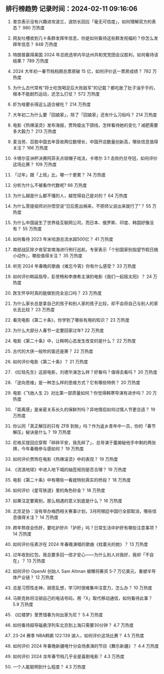 
## 排行榜趋势 记录时间：2024-02-11 09:16:06
  
  1. 普京表示没有兴趣进攻波兰，波防长回应「毫无可信度」，如何理解双方的表态？ 980 万热度
    
  2. 网友吐槽收到几十条群发拜年信息，你是如何看待这些群发祝福的？你怎么发拜年信息？ 848 万热度
    
  3. 特朗普赢得美国 2024 年总统选举内华达州共和党党团会议胜利，如何看待该结果？ 789 万热度
    
  4. 2024 大年初一春节档档期总票房破 15 亿，如何评价这一票房成绩？ 782 万热度
    
  5. 为什么古代常有“将士吃饱喝足后大败敌军”的记载？都吃胀了肚子油乎乎的，根本不能剧烈运动，还怎么打仗？ 572 万热度
    
  6. 虾为啥要长得这么适合被吃？ 214 万热度
    
  7. 大年初二为什么要「回娘家」，除了「回娘家」还有什么习俗吗？ 214 万热度
    
  8. 电影《热辣滚烫》发布海报，贾玲瘦出下颌线，怎样看待她的变化？减肥需要多大毅力？ 213 万热度
    
  9. 麦当劳、百胜中国去年营收两位数增长，中国开店数量创新高，哪些信息值得关注？ 166 万热度
    
  10. 卡塔尔亚洲杯决赛阿菲夫点球帽子戏法，卡塔尔 3:1 击败约旦夺冠，如何评价这场比赛？ 109 万热度
    
  11. 「过年」跟「上班」比，哪一个更累？ 74 万热度
    
  12. 分析为什么不被看作代数呢? 66 万热度
    
  13. 为什么越是什么都不懂的人，越觉得自己是对的？ 64 万热度
    
  14. 为什么菩提祖师对孙悟空说“日后惹出祸来，不把师父说出来就行了”？ 55 万热度
    
  15. 为什么中国诞生了世界级互联网公司，而日本、俄罗斯、印度、韩国好像没有？ 55 万热度
    
  16. 如何看待 2023 年米哈游总流水超500亿？ 41 万热度
    
  17. 南部战区除夕夜官宣南海进行例行巡航，专家表示「个别国家别指望节假日搞小动作」，哪些值得关注？ 35 万热度
    
  18. 听完 2024 年春晚的歌曲《难忘今宵》你有什么感受？ 33 万热度
    
  19. 如何评价韩延指导，彭昱畅和李庚希主演的电影《我们一起摇太阳》？ 24 万热度
    
  20. 医生怀孕时真的能做到完全忌口吗？ 23 万热度
    
  21. 为什么家长总是拿自己的孩子和别人家的孩子比较，却不会将自己与别人的家长去比较？ 23 万热度
    
  22. 看完电影《第二十条》，你学到了哪些有用的知识？ 23 万热度
    
  23. 为什么大部分人春节一定要回家过年? 22 万热度
    
  24. 电影《第二十条》中，让韩明心态发生改变的是什么？ 22 万热度
    
  25. 古代的大侠一般吹的笛还是箫？ 22 万热度
    
  26. 如何评价电影《第二十条》？ 21 万热度
    
  27. 《红毯先生》这部电影，刘德华演怎么样？好看吗？值得去看吗？ 20 万热度
    
  28. 「逆向思维」是一种怎么样的思维方式？它有哪些特例？ 20 万热度
    
  29. 电影《飞驰人生 2》对比第一部质量如何？你觉得韩寒导演有进步吗？ 20 万热度
    
  30. 「距离感」是亲密关系长久的保鲜剂吗？异地情侣如何过情人节更合适？ 19 万热度
    
  31. 你认同「真正解压的只有 ZFB 到账」吗？作为返乡青年中一员，你的「春节解压」秘诀是什么？ 19 万热度
    
  32. 尼格买提回应穿帮「碎碎平安，我先碎了」，总导演于蕾揭秘他手中剩的两张牌，今年春晚参与感如何？ 19 万热度
    
  33. 如何评价贾玲在电影《热辣滚烫》中的表现？ 19 万热度
    
  34. 《流浪地球》中进入地下城的抽签规则是否合理？ 19 万热度
    
  35. 电影《第二十条》中有哪些一看就特别真实的桥段？ 18 万热度
    
  36. 如何评价《星穹铁道》里的角色砂金？ 18 万热度
    
  37. 如果注定要离别，那么相遇的意义到底是什么？ 16 万热度
    
  38. 北京足协：没有举办梅西相关赛事计划，3月阿根廷中国行全部取消，哪些信息值得关注？ 14 万热度
    
  39. 跨年熬夜会伤肝，要吃护肝片「护肝」吗？日常生活中护肝有哪些注意事项？ 14 万热度
    
  40. 如何评价任素汐在 2024 年春晚演唱的歌曲《枕着光的她》？ 13 万热度
    
  41. 过年收到红包，我总要多回一倍才安心——为什么别人对我好，我却「不自在」？ 13 万热度
    
  42. 如何评价 OpenAI 创始人 Sam Altman 被曝将筹资 5-7 万亿美元，重塑半导体产业链？ 12 万热度
    
  43. 总是习惯性走神，胡思乱想，学习时很难集中注意力，怎么办？ 10 万热度
    
  44. 马斯克称将注销自己的电话号码，用「X」取代移动通信，如何看待此事？ 5.9 万热度
    
  45. 《红楼梦》里贾惜春为何出家为尼？ 5.4 万热度
    
  46. 如何看待超导磁悬浮列车北京到上海只需要30分钟？ 4.7 万热度
    
  47. 23-24 赛季 NBA鹈鹕 122:139 湖人，如何评价这场比赛？ 4.5 万热度
    
  48. 如何评价 2024 年春晚新疆喀什分会场表演的节目《舞乐新疆》？ 4.4 万热度
    
  49. 如何评价 2024 龙年春节档几乎全是喜剧电影？ 4.3 万热度
    
  50. 一个人能聪明到什么程度？ 4.3 万热度
    